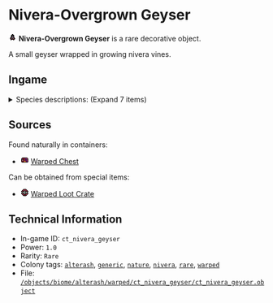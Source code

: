 # Nivera-Overgrown Geyser

<img src="https://raw.githubusercontent.com/Ceterai/Enternia/main/objects/biome/alterash/warped/ct_nivera_geyser/icon.png" alt="Nivera-Overgrown Geyser icon" loading="lazy" height=16px width="auto" /> **Nivera-Overgrown Geyser** is a rare decorative object.

A small geyser wrapped in growing nivera vines.

## Ingame

<details><summary>Species descriptions: (Expand 7 items)</summary>

- Alta: A natural geyser filled with wapred fumes. Or at least was. Not it's just overgrown with nivera.
- Apex: This small geyser doesn't seem to be active.
- Avian: There's no steam rising from this geyser, so I think it's inactive.
- Floran: Warpy plantss ssoak in power from this ssmall geysser. Floran wantss to sssmash it.
- Glitch: Confident. There's no indication this geyser will erupt.
- Human: Plants have crept all over this little geyser.
- Hylotl: This little geyser seems inert, but I should stay away just in case.

</details>

## Sources

Found naturally in containers:

- <img src="https://raw.githubusercontent.com/Ceterai/Enternia/main/objects/biome/alterash/warped/decorative/chest/icon.png" alt="Warped Chest icon" loading="lazy" height=16px width="auto" /> [Warped Chest](https://ceterai.github.io/MyEnternia/Wiki/WarpedChest)

Can be obtained from special items:

- <img src="https://raw.githubusercontent.com/Ceterai/Enternia/main/items/active/alta/loot/biome/ct_warped_loot.png" alt="Warped Loot Crate icon" loading="lazy" height=16px width="auto" /> [Warped Loot Crate](https://ceterai.github.io/MyEnternia/Wiki/WarpedLootCrate)

## Technical Information

- In-game ID: `ct_nivera_geyser`
- Power: `1.0`
- Rarity: `Rare`
- Colony tags: [`alterash`](https://ceterai.github.io/MyEnternia/Wiki/Tags/Alterash), [`generic`](https://ceterai.github.io/MyEnternia/Wiki/Tags/Generic), [`nature`](https://ceterai.github.io/MyEnternia/Wiki/Tags/Nature), [`nivera`](https://ceterai.github.io/MyEnternia/Wiki/Tags/Nivera), [`rare`](https://ceterai.github.io/MyEnternia/Wiki/Tags/Rare), [`warped`](https://ceterai.github.io/MyEnternia/Wiki/Tags/Warped)
- File: [`/objects/biome/alterash/warped/ct_nivera_geyser/ct_nivera_geyser.object`](https://github.com/Ceterai/Enternia/blob/main/objects/biome/alterash/warped/ct_nivera_geyser/ct_nivera_geyser.object)
